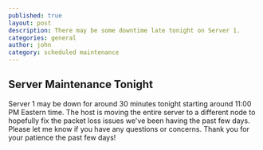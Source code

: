 ```yaml
---
published: true
layout: post
description: There may be some downtime late tonight on Server 1.
categories: general
author: john
category: scheduled maintenance
---
```

## Server Maintenance Tonight

Server 1 may be down for around 30 minutes tonight starting around 11:00 PM Eastern time. The host is moving the entire server to a different node to hopefully fix the packet loss issues we've been having the past few days. Please let me know if you have any questions or concerns. Thank you for your patience the past few days!
